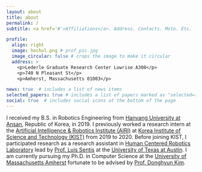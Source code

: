 ```yaml
---
layout: about
title: about
permalink: /
subtitle: <a href='#'>Affiliations</a>. Address. Contacts. Moto. Etc.

profile:
  align: right
  image: hochul.png # prof_pic.jpg
  image_circular: false # crops the image to make it circular
  address: >
    <p>Lederle Graduate Research Center Lowrise A308</p>
    <p>740 N Pleasant St</p>
    <p>Amherst, Massachusetts 01003</p>

news: true  # includes a list of news items
selected_papers: true # includes a list of papers marked as "selected={true}"
social: true  # includes social icons at the bottom of the page
---
```


I received my B.S. in Robotics Engineering from [Hanyang University at Ansan](http://www.hanyang.ac.kr/), Republic of Korea, in 2019. 
I previously worked a research intern at the [Artificial Intelligence & Robotics Institute (AIRI)](https://www.airi.kist.re.kr) at [Korea Institute of Science and Technology (KIST)](https://eng.kist.re.kr/) from 2019 to 2020. 
Before joining KIST, I participated research as a research assistant in [Human Centered Robotics Laboratory](https://sites.utexas.edu/hcrl/) lead by [Prof. Luis Sentis](https://www.ae.utexas.edu/people/faculty/faculty-directory/sentis) at the [University of Texas at Austin](https://www.utexas.edu/).
I am currently pursuing my Ph.D. in Computer Science at the [University of Massachusetts Amherst](https://www.umass.edu) fortunate to be advised by [Prof. Donghyun Kim](https://www.cics.umass.edu/people/kim-donghyun).
